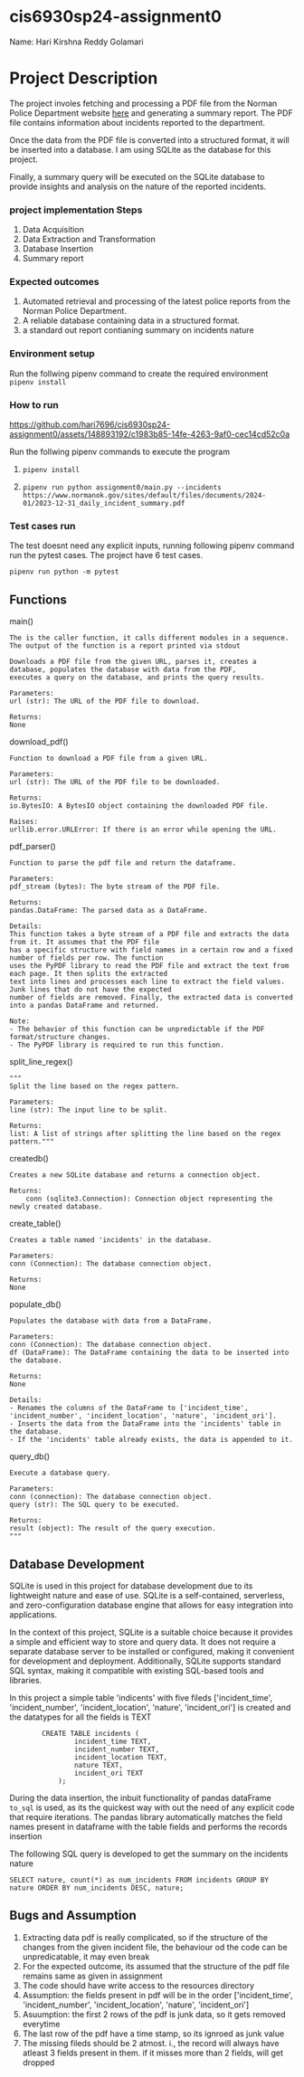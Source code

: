# cis6930sp24-assignment0

Name: Hari Kirshna Reddy Golamari

# Project Description

The project involes fetching and processing a PDF file from the Norman Police Department website [here](https://www.normanok.gov/) and generating a summary report. The PDF file contains information about incidents reported to the department. 

Once the data from the PDF file is converted into a structured format, it will be inserted into a database. I am using SQLite as the database for this project. 

Finally, a summary query will be executed on the SQLite database to provide insights and analysis on the nature of the reported incidents.

### project implementation Steps

1. Data Acquisition
2. Data Extraction and Transformation
3. Database Insertion
4. Summary report

### Expected outcomes
1. Automated retrieval and processing of the latest police reports from the Norman Police Department.
2. A reliable database containing data in a structured format.
3. a standard out report contianing summary on incidents nature

### Environment setup
Run the follwing pipenv command to create the required environment
```pipenv install```

### How to run


https://github.com/hari7696/cis6930sp24-assignment0/assets/148893192/c1983b85-14fe-4263-9af0-cec14cd52c0a

Run the follwing pipenv commands to execute the program


1. ```pipenv install```

2. ```pipenv run python assignment0/main.py --incidents https://www.normanok.gov/sites/default/files/documents/2024-01/2023-12-31_daily_incident_summary.pdf```
### Test cases run

The test doesnt need any explicit inputs, running following pipenv command run the pytest cases. The project have 6 test cases.

```pipenv run python -m pytest```

## Functions


main()
    
    The is the caller function, it calls different modules in a sequence. The output of the function is a report printed via stdout
    
    Downloads a PDF file from the given URL, parses it, creates a database, populates the database with data from the PDF,
    executes a query on the database, and prints the query results.

    Parameters:
    url (str): The URL of the PDF file to download.

    Returns:
    None

download_pdf()
    
    Function to download a PDF file from a given URL.

    Parameters:
    url (str): The URL of the PDF file to be downloaded.

    Returns:
    io.BytesIO: A BytesIO object containing the downloaded PDF file.

    Raises:
    urllib.error.URLError: If there is an error while opening the URL.

pdf_parser()

    Function to parse the pdf file and return the dataframe.

    Parameters:
    pdf_stream (bytes): The byte stream of the PDF file.

    Returns:
    pandas.DataFrame: The parsed data as a DataFrame.

    Details:
    This function takes a byte stream of a PDF file and extracts the data from it. It assumes that the PDF file
    has a specific structure with field names in a certain row and a fixed number of fields per row. The function
    uses the PyPDF library to read the PDF file and extract the text from each page. It then splits the extracted
    text into lines and processes each line to extract the field values. Junk lines that do not have the expected
    number of fields are removed. Finally, the extracted data is converted into a pandas DataFrame and returned.

    Note:
    - The behavior of this function can be unpredictable if the PDF format/structure changes.
    - The PyPDF library is required to run this function.


split_line_regex()

    """
    Split the line based on the regex pattern.

    Parameters:
    line (str): The input line to be split.

    Returns:
    list: A list of strings after splitting the line based on the regex pattern."""

createdb()
   
    Creates a new SQLite database and returns a connection object.

    Returns:
        conn (sqlite3.Connection): Connection object representing the newly created database.
    

create_table()
    
    Creates a table named 'incidents' in the database.

    Parameters:
    conn (Connection): The database connection object.

    Returns:
    None

populate_db()
    
    Populates the database with data from a DataFrame.

    Parameters:
    conn (Connection): The database connection object.
    df (DataFrame): The DataFrame containing the data to be inserted into the database.

    Returns:
    None

    Details:
    - Renames the columns of the DataFrame to ['incident_time', 'incident_number', 'incident_location', 'nature', 'incident_ori'].
    - Inserts the data from the DataFrame into the 'incidents' table in the database.
    - If the 'incidents' table already exists, the data is appended to it.

query_db()
    
    Execute a database query.

    Parameters:
    conn (connection): The database connection object.
    query (str): The SQL query to be executed.

    Returns:
    result (object): The result of the query execution.
    """

## Database Development

SQLite is used in this project for database development due to its lightweight nature and ease of use. 
SQLite is a self-contained, serverless, and zero-configuration database engine that allows for easy integration into applications. 

In the context of this project, SQLite is a suitable choice because it provides a simple and efficient way to store and query data. 
It does not require a separate database server to be installed or configured, making it convenient for development and deployment. 
Additionally, SQLite supports standard SQL syntax, making it compatible with existing SQL-based tools and libraries.

In this project a simple table 'indicents' with five fileds 
['incident_time', 'incident_number', 'incident_location', 'nature', 'incident_ori'] is created and the datatypes for all the fields is TEXT

```
        CREATE TABLE incidents (
                incident_time TEXT,
                incident_number TEXT,
                incident_location TEXT,
                nature TEXT,
                incident_ori TEXT
            );
```
During the data insertion, the inbuit functionality of pandas dataFrame ```to_sql``` is used, 
as its the quickest way with out the need of any explicit code that require iterations.
The pandas library automatically matches the field names present in dataframe with the table fields and performs the records insertion

The following SQL query is developed to get the summary on the incidents nature

```SELECT nature, count(*) as num_incidents FROM incidents GROUP BY nature ORDER BY num_incidents DESC, nature;```

## Bugs and Assumption

1. Extracting data pdf is really complicated, so if the structure of the changes from the given incident file, 
    the behaviour od the code can be unpredicatable, it may even break
2. For the expected outcome, its assumed that the structure of the pdf file remains same as given in assignment
3. The code should have write access to the resources directory
4. Assumption: the fields present in pdf will be in the order ['incident_time', 'incident_number', 'incident_location', 'nature', 'incident_ori']
5. Asuumption: the first 2 rows of the pdf is junk data, so it gets removed everytime
6. The last row of the pdf have a time stamp, so its ignroed as junk value
7. The missing fileds should be 2 atmost. i., the record will always have atleast 3 fields present in them. if it misses more than 2 fields, 
    will get dropped



